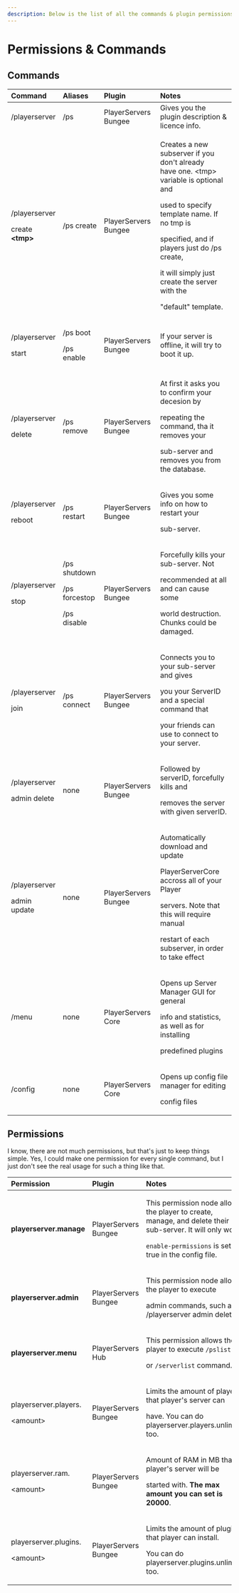 ```yaml
---
description: Below is the list of all the commands & plugin permissions
---
```


# Permissions & Commands

## Commands

<table>
  <thead>
    <tr>
      <th style="text-align:left">Command</th>
      <th style="text-align:left">Aliases</th>
      <th style="text-align:left">Plugin</th>
      <th style="text-align:left">Notes</th>
    </tr>
  </thead>
  <tbody>
    <tr>
      <td style="text-align:left">/playerserver</td>
      <td style="text-align:left">/ps</td>
      <td style="text-align:left">PlayerServers Bungee</td>
      <td style="text-align:left">Gives you the plugin description &amp; licence info.</td>
    </tr>
    <tr>
      <td style="text-align:left">
        <p>/playerserver</p>
        <p>create <b>&lt;tmp&gt;</b>
        </p>
      </td>
      <td style="text-align:left">/ps create</td>
      <td style="text-align:left">PlayerServers Bungee</td>
      <td style="text-align:left">
        <p>Creates a new subserver if you don&apos;t already
          <br />have one. &lt;tmp&gt; variable is optional and</p>
        <p>used to specify template name. If no tmp is</p>
        <p>specified, and if players just do /ps create,</p>
        <p>it will simply just create the server with the</p>
        <p>&quot;default&quot; template.</p>
      </td>
    </tr>
    <tr>
      <td style="text-align:left">
        <p>/playerserver</p>
        <p>start</p>
      </td>
      <td style="text-align:left">
        <p>/ps boot</p>
        <p>/ps enable</p>
      </td>
      <td style="text-align:left">PlayerServers Bungee</td>
      <td style="text-align:left">If your server is offline, it will try to boot it up.</td>
    </tr>
    <tr>
      <td style="text-align:left">
        <p>/playerserver</p>
        <p>delete</p>
      </td>
      <td style="text-align:left">/ps remove</td>
      <td style="text-align:left">PlayerServers Bungee</td>
      <td style="text-align:left">
        <p>At first it asks you to confirm your decesion by</p>
        <p>repeating the command, tha it removes your</p>
        <p>sub-server and removes you from the database.</p>
      </td>
    </tr>
    <tr>
      <td style="text-align:left">
        <p>/playerserver</p>
        <p>reboot</p>
      </td>
      <td style="text-align:left">/ps restart</td>
      <td style="text-align:left">PlayerServers Bungee</td>
      <td style="text-align:left">
        <p>Gives you some info on how to restart your</p>
        <p>sub-server.</p>
      </td>
    </tr>
    <tr>
      <td style="text-align:left">
        <p>/playerserver</p>
        <p>stop</p>
      </td>
      <td style="text-align:left">
        <p>/ps shutdown</p>
        <p>/ps forcestop</p>
        <p>/ps disable</p>
      </td>
      <td style="text-align:left">PlayerServers Bungee</td>
      <td style="text-align:left">
        <p>Forcefully kills your sub-server. Not</p>
        <p>recommended at all and can cause some</p>
        <p>world destruction. Chunks could be damaged.</p>
      </td>
    </tr>
    <tr>
      <td style="text-align:left">
        <p>/playerserver</p>
        <p>join</p>
      </td>
      <td style="text-align:left">/ps connect</td>
      <td style="text-align:left">PlayerServers Bungee</td>
      <td style="text-align:left">
        <p>Connects you to your sub-server and gives</p>
        <p>you your ServerID and a special command that</p>
        <p>your friends can use to connect to your server.</p>
      </td>
    </tr>
    <tr>
      <td style="text-align:left">
        <p>/playerserver</p>
        <p>admin delete</p>
      </td>
      <td style="text-align:left">none</td>
      <td style="text-align:left">PlayerServers Bungee</td>
      <td style="text-align:left">
        <p>Followed by serverID, forcefully kills and</p>
        <p>removes the server with given serverID.</p>
      </td>
    </tr>
    <tr>
      <td style="text-align:left">
        <p>/playerserver</p>
        <p>admin update</p>
      </td>
      <td style="text-align:left">none</td>
      <td style="text-align:left">PlayerServers Bungee</td>
      <td style="text-align:left">
        <p>Automatically download and update</p>
        <p>PlayerServerCore accross all of your Player</p>
        <p>servers. Note that this will require manual</p>
        <p>restart of each subserver, in order to take effect</p>
      </td>
    </tr>
    <tr>
      <td style="text-align:left">/menu</td>
      <td style="text-align:left">none</td>
      <td style="text-align:left">PlayerServers Core</td>
      <td style="text-align:left">
        <p>Opens up Server Manager GUI for general</p>
        <p>info and statistics, as well as for installing</p>
        <p>predefined plugins</p>
      </td>
    </tr>
    <tr>
      <td style="text-align:left">/config</td>
      <td style="text-align:left">none</td>
      <td style="text-align:left">PlayerServers Core</td>
      <td style="text-align:left">
        <p>Opens up config file manager for editing</p>
        <p>config files</p>
      </td>
    </tr>
  </tbody>
</table>

## Permissions

I know, there are not much permissions, but that's just to keep things simple. Yes, I could make one permission for every single command, but I just don't see the real usage for such a thing like that.

<table>
  <thead>
    <tr>
      <th style="text-align:left">Permission</th>
      <th style="text-align:left">Plugin</th>
      <th style="text-align:left">Notes</th>
    </tr>
  </thead>
  <tbody>
    <tr>
      <td style="text-align:left"><b>playerserver.manage</b>
      </td>
      <td style="text-align:left">PlayerServers Bungee</td>
      <td style="text-align:left">
        <p>This permission node allows the player to create,
          <br />manage, and delete their sub-server. It will only work if</p>
        <p><code>enable-permissions</code> is set to true in the config file.</p>
      </td>
    </tr>
    <tr>
      <td style="text-align:left"><b>playerserver.admin</b>
      </td>
      <td style="text-align:left">PlayerServers Bungee</td>
      <td style="text-align:left">
        <p>This permission node allows the player to execute</p>
        <p>admin commands, such as /playerserver admin delete.</p>
      </td>
    </tr>
    <tr>
      <td style="text-align:left"><b>playerserver.menu</b>
      </td>
      <td style="text-align:left">PlayerServers Hub</td>
      <td style="text-align:left">
        <p>This permission allows the player to execute <code>/pslist</code>
        </p>
        <p>or <code>/serverlist</code> command.</p>
      </td>
    </tr>
    <tr>
      <td style="text-align:left">
        <p>playerserver.players.</p>
        <p>&lt;amount&gt;</p>
      </td>
      <td style="text-align:left">PlayerServers Bungee</td>
      <td style="text-align:left">
        <p>Limits the amount of players that player&apos;s server can</p>
        <p>have. You can do playerserver.players.unlimited too.</p>
      </td>
    </tr>
    <tr>
      <td style="text-align:left">
        <p>playerserver.ram.</p>
        <p>&lt;amount&gt;</p>
      </td>
      <td style="text-align:left">PlayerServers Bungee</td>
      <td style="text-align:left">
        <p>Amount of RAM in MB that player&apos;s server will be</p>
        <p>started with. <b>The max amount you can set is 20000</b>.</p>
      </td>
    </tr>
    <tr>
      <td style="text-align:left">
        <p>playerserver.plugins.</p>
        <p>&lt;amount&gt;</p>
      </td>
      <td style="text-align:left">PlayerServers Bungee</td>
      <td style="text-align:left">
        <p>Limits the amount of plugins that player can install.</p>
        <p>You can do playerserver.plugins.unlimited too.</p>
      </td>
    </tr>
  </tbody>
</table>

